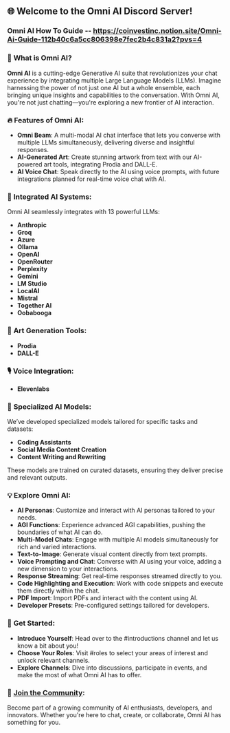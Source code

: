 

## 🌐 **Welcome to the Omni AI Discord Server!**         



### **Omni AI How To Guide -- https://coinvestinc.notion.site/Omni-Ai-Guide-112b40c6a5cc806398e7fec2b4c831a2?pvs=4**

### 🚀 **What is Omni AI?**
**Omni AI** is a cutting-edge Generative AI suite that revolutionizes your chat experience by integrating multiple Large Language Models (LLMs). Imagine harnessing the power of not just one AI but a whole ensemble, each bringing unique insights and capabilities to the conversation. With Omni AI, you're not just chatting—you're exploring a new frontier of AI interaction.

### 🔥 **Features of Omni AI:**
- **Omni Beam**: A multi-modal AI chat interface that lets you converse with multiple LLMs simultaneously, delivering diverse and insightful responses.
- **AI-Generated Art**: Create stunning artwork from text with our AI-powered art tools, integrating Prodia and DALL-E.
- **AI Voice Chat**: Speak directly to the AI using voice prompts, with future integrations planned for real-time voice chat with AI.

### 🤖 **Integrated AI Systems:**
Omni AI seamlessly integrates with 13 powerful LLMs:
- **Anthropic**
- **Groq**
- **Azure**
- **Ollama**
- **OpenAI**
- **OpenRouter**
- **Perplexity**
- **Gemini**
- **LM Studio**
- **LocalAI**
- **Mistral**
- **Together AI**
- **Oobabooga**

### 🎨 **Art Generation Tools:**
- **Prodia**
- **DALL-E**

### 🎙️ **Voice Integration:**
- **Elevenlabs**

### 🎯 **Specialized AI Models:**
We’ve developed specialized models tailored for specific tasks and datasets:
- **Coding Assistants**
- **Social Media Content Creation**
- **Content Writing and Rewriting**

These models are trained on curated datasets, ensuring they deliver precise and relevant outputs.

### 💡 **Explore Omni AI:**
- **AI Personas**: Customize and interact with AI personas tailored to your needs.
- **AGI Functions**: Experience advanced AGI capabilities, pushing the boundaries of what AI can do.
- **Multi-Model Chats**: Engage with multiple AI models simultaneously for rich and varied interactions.
- **Text-to-Image**: Generate visual content directly from text prompts.
- **Voice Prompting and Chat**: Converse with AI using your voice, adding a new dimension to your interactions.
- **Response Streaming**: Get real-time responses streamed directly to you.
- **Code Highlighting and Execution**: Work with code snippets and execute them directly within the chat.
- **PDF Import**: Import PDFs and interact with the content using AI.
- **Developer Presets**: Pre-configured settings tailored for developers.

### 🌟 **Get Started:**
- **Introduce Yourself**: Head over to the #introductions channel and let us know a bit about you!
- **Choose Your Roles**: Visit #roles to select your areas of interest and unlock relevant channels.
- **Explore Channels**: Dive into discussions, participate in events, and make the most of what Omni AI has to offer.

### 🎉 **[Join the Community](https://discord.gg/NTNszcwE):**
Become part of a growing community of AI enthusiasts, developers, and innovators. Whether you're here to chat, create, or collaborate, Omni AI has something for you.
